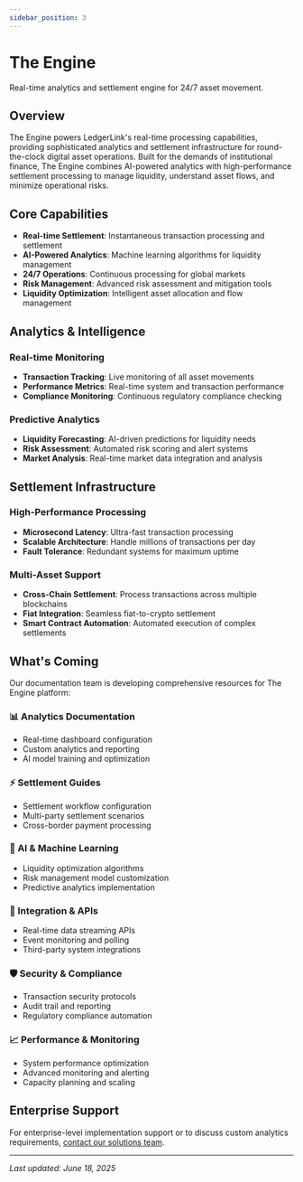 ```yaml
---
sidebar_position: 3
---
```


# The Engine

Real-time analytics and settlement engine for 24/7 asset movement.

## Overview

The Engine powers LedgerLink's real-time processing capabilities, providing sophisticated analytics and settlement infrastructure for round-the-clock digital asset operations. Built for the demands of institutional finance, The Engine combines AI-powered analytics with high-performance settlement processing to manage liquidity, understand asset flows, and minimize operational risks.

## Core Capabilities

- **Real-time Settlement**: Instantaneous transaction processing and settlement
- **AI-Powered Analytics**: Machine learning algorithms for liquidity management
- **24/7 Operations**: Continuous processing for global markets
- **Risk Management**: Advanced risk assessment and mitigation tools
- **Liquidity Optimization**: Intelligent asset allocation and flow management

## Analytics & Intelligence

### Real-time Monitoring
- **Transaction Tracking**: Live monitoring of all asset movements
- **Performance Metrics**: Real-time system and transaction performance
- **Compliance Monitoring**: Continuous regulatory compliance checking

### Predictive Analytics
- **Liquidity Forecasting**: AI-driven predictions for liquidity needs
- **Risk Assessment**: Automated risk scoring and alert systems
- **Market Analysis**: Real-time market data integration and analysis

## Settlement Infrastructure

### High-Performance Processing
- **Microsecond Latency**: Ultra-fast transaction processing
- **Scalable Architecture**: Handle millions of transactions per day
- **Fault Tolerance**: Redundant systems for maximum uptime

### Multi-Asset Support
- **Cross-Chain Settlement**: Process transactions across multiple blockchains
- **Fiat Integration**: Seamless fiat-to-crypto settlement
- **Smart Contract Automation**: Automated execution of complex settlements

## What's Coming

Our documentation team is developing comprehensive resources for The Engine platform:

### 📊 Analytics Documentation
- Real-time dashboard configuration
- Custom analytics and reporting
- AI model training and optimization

### ⚡ Settlement Guides
- Settlement workflow configuration
- Multi-party settlement scenarios
- Cross-border payment processing

### 🤖 AI & Machine Learning
- Liquidity optimization algorithms
- Risk management model customization
- Predictive analytics implementation

### 🔄 Integration & APIs
- Real-time data streaming APIs
- Event monitoring and polling
- Third-party system integrations

### 🛡️ Security & Compliance
- Transaction security protocols
- Audit trail and reporting
- Regulatory compliance automation

### 📈 Performance & Monitoring
- System performance optimization
- Advanced monitoring and alerting
- Capacity planning and scaling

## Enterprise Support

For enterprise-level implementation support or to discuss custom analytics requirements, [contact our solutions team](https://ledgerlink.ai/contact).

---

*Last updated: June 18, 2025*
